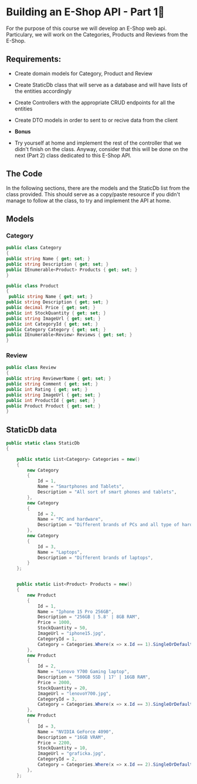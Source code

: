 # Building an E-Shop API - Part 1📒

For the purpose of this course we will develop an E-Shop web api. Particulary, we will work on the Categories, Products and Reviews from the E-Shop.


## Requirements:
- Create domain models for Category, Product and Review
- Create StaticDb class that will serve as a database and will have lists of the entities accordingly
- Create Controllers with the appropriate CRUD endpoints for all the entities
- Create DTO models in order to sent to or recive data from the client

- **Bonus**
 - Try yourself at home and implement the rest of the controller that we didn't finish on the class. Anyway, consider that this will be done on the 
 next (Part 2) class dedicated to this E-Shop API.

 ## The Code 
 In the following sections, there are the models and the StaticDb list from the class provided. This should serve as a copy/paste resource
 if you didn't manage to follow at the class, to try and implement the API at home.

## Models

### Category

```csharp
public class Category
{
public string Name { get; set; }
public string Description { get; set; }
public IEnumerable<Product> Products { get; set; }
}

public class Product
{
 public string Name { get; set; }
public string Description { get; set; }
public decimal Price { get; set; }
public int StockQuantity { get; set; }
public string ImageUrl { get; set; }
public int CategoryId { get; set; }
public Category Category { get; set; }
public IEnumerable<Review> Reviews { get; set; }
}
```

### Review

```csharp
public class Review
{
public string ReviewerName { get; set; }
public string Comment { get; set; }
public int Rating { get; set; }
public string ImageUrl { get; set; }
public int ProductId { get; set; }
public Product Product { get; set; }
}
```


## StaticDb data
```csharp
public static class StaticDb
{

    public static List<Category> Categories = new()
    {
        new Category
        {
            Id = 1,
            Name = "Smartphones and Tablets",
            Description = "All sort of smart phones and tablets",
        },
        new Category
        {
            Id = 2,
            Name = "PC and hardware",
            Description = "Different brands of PCs and all type of hardware components.",
        },
        new Category
        {
            Id = 3,
            Name = "Laptops",
            Description = "Different brands of laptops",
        }
    };


    public static List<Product> Products = new()
    {
        new Product
        {
            Id = 1,
            Name = "Iphone 15 Pro 256GB",
            Description = "256GB | 5.8' | 8GB RAM",
            Price = 1000,
            StockQuantity = 50,
            ImageUrl = "iphone15.jpg",
            CategoryId = 1,
            Category = Categories.Where(x => x.Id == 1).SingleOrDefault(),
        },
        new Product
        {
            Id = 2,
            Name = "Lenovo Y700 Gaming laptop",
            Description = "500GB SSD | 17' | 16GB RAM",
            Price = 2000,
            StockQuantity = 20,
            ImageUrl = "lenovoY700.jpg",
            CategoryId = 3,
            Category = Categories.Where(x => x.Id == 3).SingleOrDefault(),
        },
        new Product
        {
            Id = 3,
            Name = "NVIDIA GeForce 4090",
            Description = "16GB VRAM",
            Price = 2200,
            StockQuantity = 10,
            ImageUrl = "graficka.jpg",
            CategoryId = 2,
            Category = Categories.Where(x => x.Id == 2).SingleOrDefault(),
        },
    };
```

